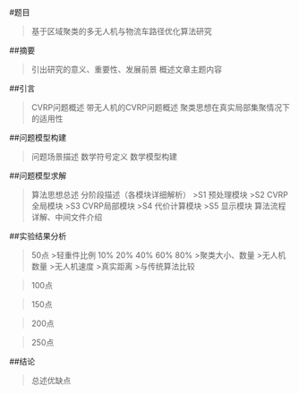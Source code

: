 #题目
>基于区域聚类的多无人机与物流车路径优化算法研究

##摘要
>引出研究的意义、重要性、发展前景
>概述文章主题内容

##引言
>CVRP问题概述
>带无人机的CVRP问题概述
>聚类思想在真实局部集聚情况下的适用性

##问题模型构建
>问题场景描述
>数学符号定义
>数学模型构建

##问题模型求解
>算法思想总述
>分阶段描述（各模块详细解析）
    >S1 预处理模块
    >S2 CVRP全局模块
    >S3 CVRP局部模块
    >S4 代价计算模块
    >S5 显示模块
>算法流程详解、中间文件介绍

##实验结果分析
>50点
    >轻重件比例 10% 20% 40% 60% 80%
    >聚类大小、数量
    >无人机数量
    >无人机速度
    >真实距离
    >与传统算法比较

>100点

>150点

>200点

>250点

##结论
>总述优缺点